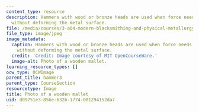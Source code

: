 ```yaml
---
content_type: resource
description: Hammers with wood or bronze heads are used when force needs to be applied
  without deforming the metal surface.
file: /media/courses/3-a04-modern-blacksmithing-and-physical-metallurgy-fall-2008/d09751e3856e632b1774001294152da7_023.jpg
file_type: image/jpeg
image_metadata:
  caption: Hammers with wood or bronze heads are used when force needs to be applied
    without deforming the metal surface.
  credit: 'Credit: Image courtesy of MIT OpenCourseWare.'
  image-alt: Photo of a wooden mallet.
learning_resource_types: []
ocw_type: OCWImage
parent_title: hammer3
parent_type: CourseSection
resourcetype: Image
title: Photo of a wooden mallet
uid: d09751e3-856e-632b-1774-001294152da7
---
```

